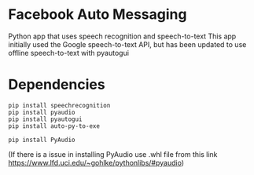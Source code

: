 # Facebook Auto Messaging
Python app that uses speech recognition and speech-to-text This app initially used the Google speech-to-text API, but has been updated to use offline speech-to-text with pyautogui
# Dependencies
<pre><code>pip install speechrecognition
pip install pyaudio
pip install pyautogui
pip install auto-py-to-exe
</code></pre>

<pre><code>pip install PyAudio</code></pre>

(If there is a issue in installing PyAudio use .whl file from this link
https://www.lfd.uci.edu/~gohlke/pythonlibs/#pyaudio)

